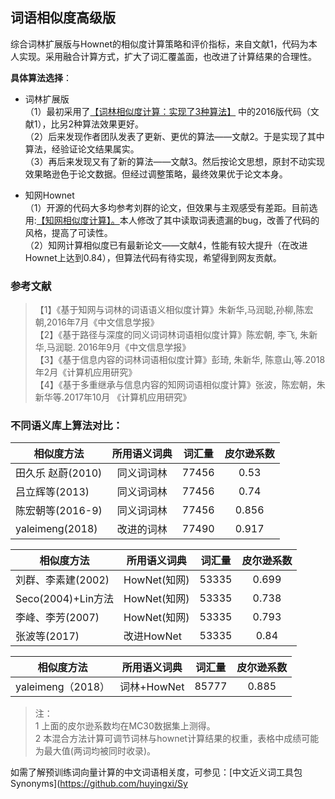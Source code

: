 ## 词语相似度高级版
综合词林扩展版与Hownet的相似度计算策略和评价指标，来自文献1，代码为本人实现。采用融合计算方式，扩大了词汇覆盖面，也改进了计算结果的合理性。</br>

**具体算法选择**：</br>
+ 词林扩展版</br>
（1）最初采用了[【词林相似度计算：实现了3种算法】](https://github.com/ashengtx/CilinSimilarity)
中的2016版代码（文献1），比另2种算法效果更好。</br>
（2）后来发现作者团队发表了更新、更优的算法——文献2。于是实现了其中算法，经验证论文结果属实。</br>
（3）再后来发现又有了新的算法——文献3。然后按论文思想，原封不动实现效果略逊色于论文数据。但经过调整策略，最终效果优于论文本身。</br>

+ 知网Hownet</br>
（1）开源的代码大多均参考刘群的论文，但效果与主观感受有差距。目前选用:[【知网相似度计算】。](https://github.com/240400968/hownet-similarity)本人修改了其中读取词表遗漏的bug，改善了代码的风格，提高了可读性。</br>
（2）知网计算相似度已有最新论文——文献4，性能有较大提升（在改进Hownet上达到0.84），但算法代码有待实现，希望得到网友贡献。

### 参考文献
> 【1】《基于知网与词林的词语语义相似度计算》朱新华,马润聪,孙柳,陈宏朝,2016年7月《中文信息学报》 </br>
> 【2】《基于路径与深度的同义词词林词语相似度计算》陈宏朝, 李飞, 朱新华,马润聪. 2016年9月《中文信息学报》</br>
> 【3】《基于信息内容的词林词语相似度计算》彭琦, 朱新华, 陈意山,等.2018年2月《计算机应用研究》</br>
> 【4】《基于多重继承与信息内容的知网词语相似度计算》张波，陈宏朝，朱新华等.2017年10月 《计算机应用研究》

### 不同语义库上算法对比：

|相似度方法|所用语义词典|词汇量|皮尔逊系数|
|------------|:--:|:-:|:-:|
|田久乐 赵蔚(2010)	|同义词词林	|77456	|0.53|
|吕立辉等(2013)	|同义词词林	|77456|	0.74|
|陈宏朝等(2016-9)	|同义词词林|77456|	0.856|
|yaleimeng(2018)|改进的词林|77490	|0.917|

|相似度方法|所用语义词典|词汇量|皮尔逊系数|
|------------|---------|:-:|:-:|
|刘群、李素建(2002)|HowNet(知网)|	53335|0.699|
|Seco(2004)+Lin方法|HowNet(知网)|	53335|0.738|
|李峰、李芳(2007)|	HowNet(知网)|	53335|	0.793|
|张波等(2017)|改进HowNet|	53335	|0.84|

|相似度方法|所用语义词典|词汇量|皮尔逊系数|
|------------|---------|:-:|:-:|
|yaleimeng（2018）|词林+HowNet|85777	|0.885|
>注：</br>
1 上面的皮尔逊系数均在MC30数据集上测得。</br>
2 本混合方法计算可调节词林与hownet计算结果的权重，表格中成绩可能为最大值(两词均被同时收录)。</br>

如需了解预训练词向量计算的中文词语相关度，可参见：[中文近义词工具包Synonyms](https://github.com/huyingxi/Sy
